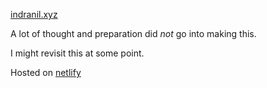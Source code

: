 [indranil.xyz](https://indranil.xyz)

A lot of thought and preparation did _not_ go into making this.

I might revisit this at some point.

Hosted on [netlify](https://www.netlify.com/)

